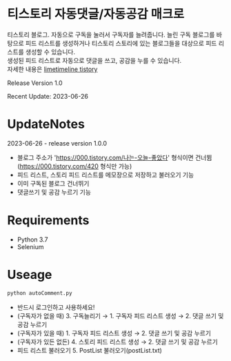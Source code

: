 # 티스토리 자동댓글/자동공감 매크로
티스토리 블로그. 자동으로 구독을 눌러서 구독자를 늘려줍니다. 늘린 구독 블로그를 바탕으로 피드 리스트를 생성하거나 티스토리 스토리에 있는 블로그들을 대상으로 피드 리스트를 생성할 수 있습니다.   
생성된 피드 리스트로 자동으로 댓글을 쓰고, 공감을 누를 수 있습니다.   
자세한 내용은 [limetimeline tistory](https://limetimeline.tistory.com/537)   

Release Version 1.0   

Recent Update: 2023-06-26   

# UpdateNotes
2023-06-26 - release version 1.0.0   
- 블로그 주소가 'https://000.tistory.com/나는-오늘-좋았다' 형식이면 건너뜀 (https://000.tistory.com/420 형식만 가능)
- 피드 리스트, 스토리 피드 리스트를 메모장으로 저장하고 불러오기 기능
- 이미 구독된 블로그 건너뛰기
- 댓글쓰기 및 공감 누르기 기능

# Requirements
- Python 3.7
- Selenium

# Useage
```python
python autoComment.py
```
- 반드시 로그인하고 사용하세요!
- (구독자가 없을 때) 3. 구독늘리기 → 1. 구독자 피드 리스트 생성 → 2. 댓글 쓰기 및 공감 누르기
- (구독자가 있을 때) 1. 구독자 피드 리스트 생성 → 2. 댓글 쓰기 및 공감 누르기
- (구독자가 있든 없든) 4. 스토리 피드 리스트 생성 → 2. 댓글 쓰기 및 공감 누르기
- 피드 리스트 불러오기 5. PostList 불러오기(postList.txt)
